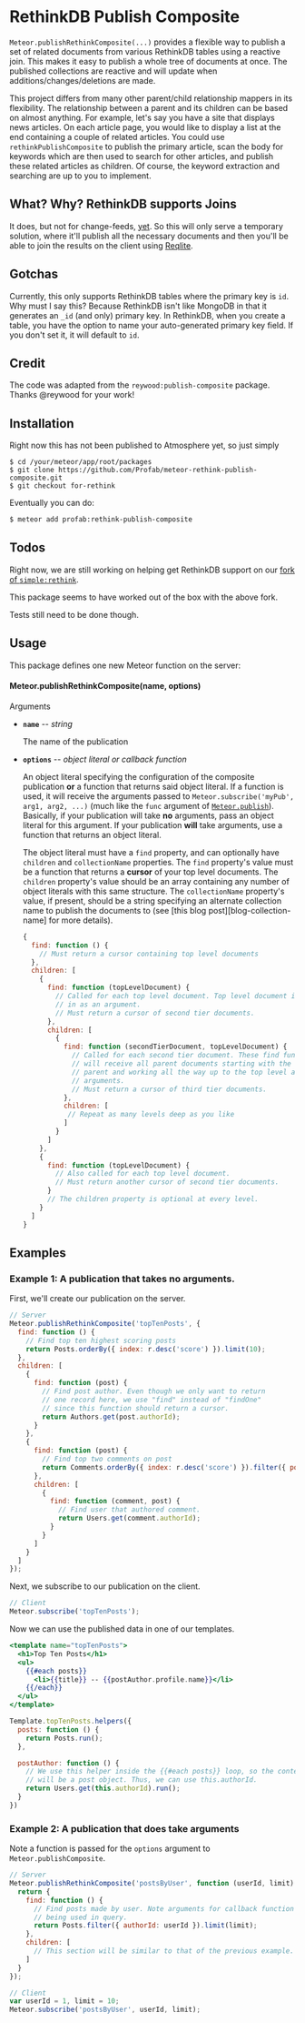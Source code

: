 RethinkDB Publish Composite
========================

`Meteor.publishRethinkComposite(...)` provides a flexible way to publish a set of related documents from various RethinkDB tables using a reactive join. This makes it easy to publish a whole tree of documents at once. The published collections are reactive and will update when additions/changes/deletions are made.

This project differs from many other parent/child relationship mappers in its flexibility. The relationship between a parent and its children can be based on almost anything. For example, let's say you have a site that displays news articles. On each article page, you would like to display a list at the end containing a couple of related articles. You could use `rethinkPublishComposite` to publish the primary article, scan the body for keywords which are then used to search for other articles, and publish these related articles as children. Of course, the keyword extraction and searching are up to you to implement.

## What? Why? RethinkDB supports Joins

It does, but not for change-feeds, [yet](https://github.com/rethinkdb/rethinkdb/issues/3997). So this will only serve a temporary solution, where it'll publish all the necessary documents and then you'll be able to join the results on the client using [Reqlite](https://github.com/neumino/reqlite).

## Gotchas

Currently, this only supports RethinkDB tables where the primary key is `id`. Why must I say this? Because RethinkDB isn't like MongoDB in that it generates an `_id` (and only) primary key. In RethinkDB, when you create a table, you have the option to name your auto-generated primary key field. If you don't set it, it will default to `id`.

## Credit

The code was adapted from the `reywood:publish-composite` package. Thanks @reywood for your work!

## Installation

Right now this has not been published to Atmosphere yet, so just simply

```
$ cd /your/meteor/app/root/packages
$ git clone https://github.com/Profab/meteor-rethink-publish-composite.git
$ git checkout for-rethink
```

Eventually you can do:
```sh
$ meteor add profab:rethink-publish-composite
```

## Todos

Right now, we are still working on helping get RethinkDB support on our [fork of `simple:rethink`](https://github.com/Profab/meteor-rethinkdb/tree/publish-improve).

This package seems to have worked out of the box with the above fork.

Tests still need to be done though.

## Usage

This package defines one new Meteor function on the server:

#### Meteor.publishRethinkComposite(name, options)

Arguments

* **`name`** -- *string*

    The name of the publication

* **`options`** -- *object literal or callback function*

    An object literal specifying the configuration of the composite publication **or** a function that returns said object literal. If a function is used, it will receive the arguments passed to `Meteor.subscribe('myPub', arg1, arg2, ...)` (much like the `func` argument of [`Meteor.publish`](http://docs.meteor.com/#meteor_publish)). Basically, if your publication will take **no** arguments, pass an object literal for this argument. If your publication **will** take arguments, use a function that returns an object literal.

    The object literal must have a `find` property, and can optionally have `children` and `collectionName` properties. The `find` property's value must be a function that returns a **cursor** of your top level documents. The `children` property's value should be an array containing any number of object literals with this same structure. The `collectionName` property's value, if present, should be a string specifying an alternate collection name to publish the documents to (see [this blog post][blog-collection-name] for more details).

    ```javascript
    {
      find: function () {
        // Must return a cursor containing top level documents
      },
      children: [
        {
          find: function (topLevelDocument) {
            // Called for each top level document. Top level document is passed
            // in as an argument.
            // Must return a cursor of second tier documents.
          },
          children: [
            {
              find: function (secondTierDocument, topLevelDocument) {
                // Called for each second tier document. These find functions
                // will receive all parent documents starting with the nearest
                // parent and working all the way up to the top level as
                // arguments.
                // Must return a cursor of third tier documents.
              },
              children: [
               // Repeat as many levels deep as you like
              ]
            }
          ]
        },
        {
          find: function (topLevelDocument) {
            // Also called for each top level document.
            // Must return another cursor of second tier documents.
          }
          // The children property is optional at every level.
        }
      ]
    }
    ```


## Examples

### Example 1: A publication that takes **no** arguments.

First, we'll create our publication on the server.

```javascript
// Server
Meteor.publishRethinkComposite('topTenPosts', {
  find: function () {
    // Find top ten highest scoring posts
    return Posts.orderBy({ index: r.desc('score') }).limit(10);
  },
  children: [
    {
      find: function (post) {
        // Find post author. Even though we only want to return
        // one record here, we use "find" instead of "findOne"
        // since this function should return a cursor.
        return Authors.get(post.authorId);
      }
    },
    {
      find: function (post) {
        // Find top two comments on post
        return Comments.orderBy({ index: r.desc('score') }).filter({ postId: post.id }).limit(2);
      },
      children: [
        {
          find: function (comment, post) {
            // Find user that authored comment.
            return Users.get(comment.authorId);
          }
        }
      ]
    }
  ]
});
```

Next, we subscribe to our publication on the client.

```javascript
// Client
Meteor.subscribe('topTenPosts');
```

Now we can use the published data in one of our templates.

```handlebars
<template name="topTenPosts">
  <h1>Top Ten Posts</h1>
  <ul>
    {{#each posts}}
      <li>{{title}} -- {{postAuthor.profile.name}}</li>
    {{/each}}
  </ul>
</template>
```

```javascript
Template.topTenPosts.helpers({
  posts: function () {
    return Posts.run();
  },

  postAuthor: function () {
    // We use this helper inside the {{#each posts}} loop, so the context
    // will be a post object. Thus, we can use this.authorId.
    return Users.get(this.authorId).run();
  }
})
```

### Example 2: A publication that **does** take arguments

Note a function is passed for the `options` argument to `Meteor.publishComposite`.

```javascript
// Server
Meteor.publishRethinkComposite('postsByUser', function (userId, limit) {
  return {
    find: function () {
      // Find posts made by user. Note arguments for callback function
      // being used in query.
      return Posts.filter({ authorId: userId }).limit(limit);
    },
    children: [
      // This section will be similar to that of the previous example.
    ]
  }
});
```

```javascript
// Client
var userId = 1, limit = 10;
Meteor.subscribe('postsByUser', userId, limit);
```
